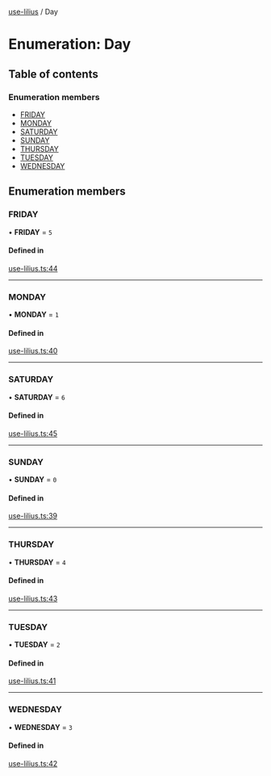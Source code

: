 [use-lilius](../README.md) / Day

# Enumeration: Day

## Table of contents

### Enumeration members

- [FRIDAY](Day.md#friday)
- [MONDAY](Day.md#monday)
- [SATURDAY](Day.md#saturday)
- [SUNDAY](Day.md#sunday)
- [THURSDAY](Day.md#thursday)
- [TUESDAY](Day.md#tuesday)
- [WEDNESDAY](Day.md#wednesday)

## Enumeration members

### FRIDAY

• **FRIDAY** = `5`

#### Defined in

[use-lilius.ts:44](https://github.com/wappla/use-lilius/blob/6b366c7/src/use-lilius.ts#L44)

___

### MONDAY

• **MONDAY** = `1`

#### Defined in

[use-lilius.ts:40](https://github.com/wappla/use-lilius/blob/6b366c7/src/use-lilius.ts#L40)

___

### SATURDAY

• **SATURDAY** = `6`

#### Defined in

[use-lilius.ts:45](https://github.com/wappla/use-lilius/blob/6b366c7/src/use-lilius.ts#L45)

___

### SUNDAY

• **SUNDAY** = `0`

#### Defined in

[use-lilius.ts:39](https://github.com/wappla/use-lilius/blob/6b366c7/src/use-lilius.ts#L39)

___

### THURSDAY

• **THURSDAY** = `4`

#### Defined in

[use-lilius.ts:43](https://github.com/wappla/use-lilius/blob/6b366c7/src/use-lilius.ts#L43)

___

### TUESDAY

• **TUESDAY** = `2`

#### Defined in

[use-lilius.ts:41](https://github.com/wappla/use-lilius/blob/6b366c7/src/use-lilius.ts#L41)

___

### WEDNESDAY

• **WEDNESDAY** = `3`

#### Defined in

[use-lilius.ts:42](https://github.com/wappla/use-lilius/blob/6b366c7/src/use-lilius.ts#L42)
